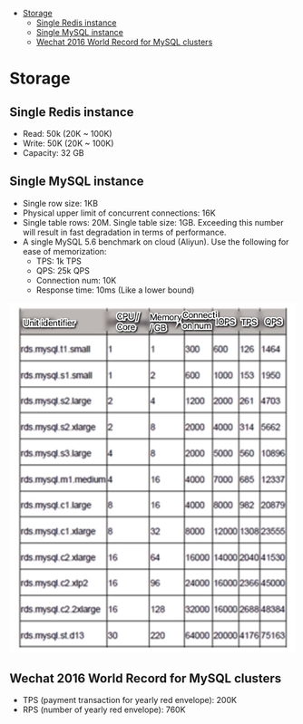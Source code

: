 
- [Storage](#storage)
  - [Single Redis instance](#single-redis-instance)
  - [Single MySQL instance](#single-mysql-instance)
  - [Wechat 2016 World Record for MySQL clusters](#wechat-2016-world-record-for-mysql-clusters)

# Storage
## Single Redis instance
* Read: 50k (20K \~ 100K)
* Write: 50K (20K \~ 100K)
* Capacity: 32 GB

## Single MySQL instance

* Single row size: 1KB
* Physical upper limit of concurrent connections: 16K
* Single table rows: 20M. Single table size: 1GB. Exceeding this number will result in fast degradation in terms of performance. 
* A single MySQL 5.6 benchmark on cloud (Aliyun). Use the following for ease of memorization:
  * TPS: 1k TPS
  * QPS: 25k QPS
  * Connection num: 10K
  * Response time: 10ms (Like a lower bound)

![](../.gitbook/assets/mysql_scalability_singleMachinePerf.png)

## Wechat 2016 World Record for MySQL clusters

* TPS (payment transaction for yearly red envelope): 200K
* RPS (number of yearly red envelope): 760K